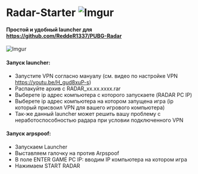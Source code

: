 # Radar-Starter ![Imgur](https://camo.githubusercontent.com/87d71baf2060bafcc9947895d7ab3c97eab4f883/68747470733a2f2f692e696d6775722e636f6d2f6e334a744e35642e706e67)

#### Простой и удобный launcher для https://github.com/ReddeR1337/PUBG-Radar

![Imgur](https://image.ibb.co/meKPaH/image.png)

#### Запуск launcher:
* Запуcтите VPN согласно мануалу (см. видео по настройке VPN https://youtu.be/H_gud8xuP-s)
* Распакуйте архив с RADAR_xx.xx.xxxx.rar
* Выберете ip адрес компьютера с которого запускаете (RADAR PC IP)
* Выберете ip адрес компьютера на котором запущена игра (ip который присвоил VPN для вашего игрового компьютера)
* Так-же данный launcher может решить вашу проблему с неработоспособностью радара при условии подключенного VPN

#### Запуск arpspoof:
* Запускаем Launcher
* Выставляем галочку на против Arpspoof
* В поле ENTER GAME PC IP: вводим IP компьютера на котором игра
* Нажимаем START RADAR
